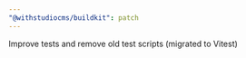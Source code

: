 ```yaml
---
"@withstudiocms/buildkit": patch
---
```


Improve tests and remove old test scripts (migrated to Vitest)


